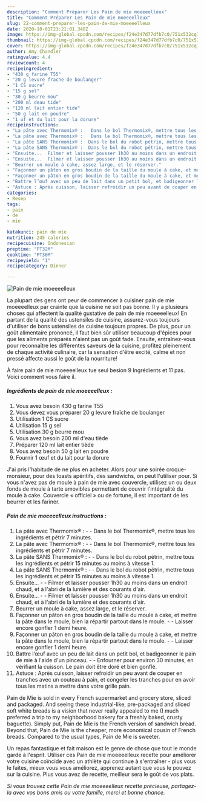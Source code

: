 ```yaml
---
description: "Comment Préparer Les Pain de mie moeeeelleux"
title: "Comment Préparer Les Pain de mie moeeeelleux"
slug: 22-comment-preparer-les-pain-de-mie-moeeeelleux
date: 2020-10-01T23:21:01.348Z
image: https://img-global.cpcdn.com/recipes/f24e347d77dfb7c0/751x532cq70/pain-de-mie-moeeeelleux-photo-principale-de-la-recette.jpg
thumbnail: https://img-global.cpcdn.com/recipes/f24e347d77dfb7c0/751x532cq70/pain-de-mie-moeeeelleux-photo-principale-de-la-recette.jpg
cover: https://img-global.cpcdn.com/recipes/f24e347d77dfb7c0/751x532cq70/pain-de-mie-moeeeelleux-photo-principale-de-la-recette.jpg
author: Amy Chandler
ratingvalue: 4.4
reviewcount: 4
recipeingredient:
- "430 g farine T55"
- "20 g levure frache de boulanger"
- "1 CS sucre"
- "15 g sel"
- "30 g beurre mou"
- "200 ml deau tide"
- "120 ml lait entier tide"
- "50 g lait en poudre"
- "1 uf et du lait pour la dorure"
recipeinstructions:
- "La pâte avec Thermomix® :   Dans le bol Thermomix®, mettre tous les ingrédients et pétrir 7 minutes."
- "La pâte avec Thermomix® :   Dans le bol Thermomix®, mettre tous les ingrédients et pétrir 7 minutes."
- "La pâte SANS Thermomix® :  Dans le bol du robot pétrin, mettre tous les ingrédients et pétrir 15 minutes au moins à vitesse 1."
- "La pâte SANS Thermomix® :  Dans le bol du robot pétrin, mettre tous les ingrédients et pétrir 15 minutes au moins à vitesse 1."
- "Ensuite...  Filmer et laisser pousser 1h30 au moins dans un endroit chaud, et à l&#39;abri de la lumière et des courants d&#39;air."
- "Ensuite...  Filmer et laisser pousser 1h30 au moins dans un endroit chaud, et à l&#39;abri de la lumière et des courants d&#39;air."
- "Beurrer un moule à cake, assez large, et le réserver."
- "Façonner un pâton en gros boudin de la taille du moule à cake, et mettre la pâte dans le moule, bien la répartir partout dans le moule.  Laisser encore gonfler 1 demi heure."
- "Façonner un pâton en gros boudin de la taille du moule à cake, et mettre la pâte dans le moule, bien la répartir partout dans le moule.  Laisser encore gonfler 1 demi heure."
- "Battre l’œuf avec un peu de lait dans un petit bol, et badigeonner le pain de mie à l&#39;aide d&#39;un pinceau.  Enfourner pour environ 30 minutes, en vérifiant la cuisson. Le pain doit être doré et bien gonflé."
- "Astuce : Après cuisson, laisser refroidir un peu avant de couper en tranches avec un couteau à pain, et congeler les tranches pour en avoir tous les matins a mettre dans votre grille pain."
categories:
- Resep
tags:
- pain
- de
- mie

katakunci: pain de mie 
nutrition: 245 calories
recipecuisine: Indonesian
preptime: "PT32M"
cooktime: "PT30M"
recipeyield: "1"
recipecategory: Dinner

---
```



![Pain de mie moeeeelleux](https://img-global.cpcdn.com/recipes/f24e347d77dfb7c0/751x532cq70/pain-de-mie-moeeeelleux-photo-principale-de-la-recette.jpg)

La plupart des gens ont peur de commencer à cuisiner pain de mie moeeeelleux par crainte que la cuisine ne soit pas bonne. Il y a plusieurs choses qui affectent la qualité gustative de pain de mie moeeeelleux! En partant de la qualité des ustensiles de cuisine, assurez-vous toujours d'utiliser de bons ustensiles de cuisine toujours propres. De plus, pour un goût alimentaire prononcé, il faut bien sûr utiliser beaucoup d'épices pour que les aliments préparés n'aient pas un goût fade. Ensuite, entraînez-vous pour reconnaître les différentes saveurs de la cuisine, profitez pleinement de chaque activité culinaire, car la sensation d'être excité, calme et non pressé affecte aussi le goût de la nourriture!

<!--inarticleads1-->

À faire pain de mie moeeeelleux tue seul besion 9 Ingrédients et 11 pas. Voici comment vous faire il.

##### Ingrédients de pain de mie moeeeelleux :

1. Vous avez besoin 430 g farine T55
1. Vous devez vous préparer 20 g levure fraîche de boulanger
1. Utilisation 1 CS sucre
1. Utilisation 15 g sel
1. Utilisation 30 g beurre mou
1. Vous avez besoin 200 ml d&#39;eau tiède
1. Préparer 120 ml lait entier tiède
1. Vous avez besoin 50 g lait en poudre
1. Fournir 1 œuf et du lait pour la dorure


J&#39;ai pris l&#39;habitude de ne plus en acheter. Alors pour une soirée croque-monsieur, pour des toasts apéritifs, des sandwichs, on peut l&#39;utiliser pour. Si vous n&#39;avez pas de moule à pain de mie avec couvercle, utilisez un ou deux fonds de moule à tarte amovibles permettant de couvrir l&#39;intégralité du moule à cake. Couvercle « officiel » ou de fortune, il est important de les beurrer et les fariner. 

<!--inarticleads2-->

##### Pain de mie moeeeelleux instructions :

1. La pâte avec Thermomix® :  -  - Dans le bol Thermomix®, mettre tous les ingrédients et pétrir 7 minutes.
1. La pâte avec Thermomix® :  -  - Dans le bol Thermomix®, mettre tous les ingrédients et pétrir 7 minutes.
1. La pâte SANS Thermomix® : -  - Dans le bol du robot pétrin, mettre tous les ingrédients et pétrir 15 minutes au moins à vitesse 1.
1. La pâte SANS Thermomix® : -  - Dans le bol du robot pétrin, mettre tous les ingrédients et pétrir 15 minutes au moins à vitesse 1.
1. Ensuite... -  - Filmer et laisser pousser 1h30 au moins dans un endroit chaud, et à l&#39;abri de la lumière et des courants d&#39;air.
1. Ensuite... -  - Filmer et laisser pousser 1h30 au moins dans un endroit chaud, et à l&#39;abri de la lumière et des courants d&#39;air.
1. Beurrer un moule à cake, assez large, et le réserver.
1. Façonner un pâton en gros boudin de la taille du moule à cake, et mettre la pâte dans le moule, bien la répartir partout dans le moule. -  - Laisser encore gonfler 1 demi heure.
1. Façonner un pâton en gros boudin de la taille du moule à cake, et mettre la pâte dans le moule, bien la répartir partout dans le moule. -  - Laisser encore gonfler 1 demi heure.
1. Battre l’œuf avec un peu de lait dans un petit bol, et badigeonner le pain de mie à l&#39;aide d&#39;un pinceau. -  - Enfourner pour environ 30 minutes, en vérifiant la cuisson. Le pain doit être doré et bien gonflé.
1. Astuce : Après cuisson, laisser refroidir un peu avant de couper en tranches avec un couteau à pain, et congeler les tranches pour en avoir tous les matins a mettre dans votre grille pain.


Pain de Mie is sold in every French supermarket and grocery store, sliced and packaged. And seeing these industrial-like, pre-packaged and sliced soft white breads is a vision that never really appealed to me (I much preferred a trip to my neighborhood bakery for a freshly baked, crusty baguette). Simply put, Pain de Mie is the French version of sandwich bread. Beyond that, Pain de Mie is the cheaper, more economical cousin of French breads. Compared to the usual types, Pain de Mie is sweeter. 

<!--inarticleads1-->

<p>
Un repas fantastique et fait maison est le genre de chose que tout le monde garde à l'esprit. Utiliser ces Pain de mie moeeeelleux recette pour améliorer votre cuisine coïncide avec un athlète qui continue à s'entraîner - plus vous le faites, mieux vous vous améliorez, apprenez autant que vous le pouvez sur la cuisine. Plus vous avez de recette, meilleur sera le goût de vos plats.
</p>

<p>
<i>Si vous trouvez cette Pain de mie moeeeelleux recette précieuse, partagez-la avec vos bons amis ou votre famille, merci et bonne chance.</i>
</p>
